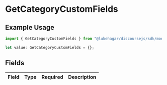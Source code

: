 # GetCategoryCustomFields

## Example Usage

```typescript
import { GetCategoryCustomFields } from "@lukehagar/discoursejs/sdk/models/operations";

let value: GetCategoryCustomFields = {};
```

## Fields

| Field       | Type        | Required    | Description |
| ----------- | ----------- | ----------- | ----------- |
